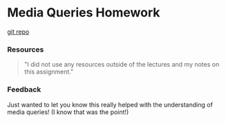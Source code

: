 # Media Queries Homework
[git repo](https://github.com/createlyn/hw_mq_zahn_caitlyn.git)


### Resources
>"I did not use any resources outside of the lectures and my notes on this assignment."


### Feedback
Just wanted to let you know this really helped with the understanding of media queries! (I know that was the point!)
